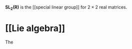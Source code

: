 **SL<sub>2</sub>(R)** is the [[special linear group]] for $2 \times 2$ real matrices.

# [[Lie algebra]]

The 